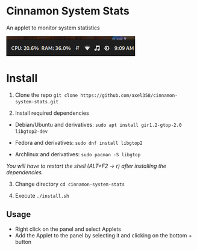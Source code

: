 # Cinnamon System Stats
An applet to monitor system statistics

![Screenshot](screenshot.png)

# Install
1. Clone the repo
```git clone https://github.com/axel358/cinnamon-system-stats.git```

2. Install required dependencies 

- Debian/Ubuntu and derivatives:
```sudo apt install gir1.2-gtop-2.0 libgtop2-dev```

- Fedora and derivatives:
```sudo dnf install libgtop2```

- Archlinux and derivatives:
```sudo pacman -S libgtop```

_You will have to restart the shell (ALT+F2 → r) after installing the dependencies._

3. Change directory ```cd cinnamon-system-stats```

4. Execute ```./install.sh```

## Usage
- Right click on the panel and select Applets
- Add the Applet to the panel by selecting it and clicking on the bottom + button
